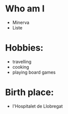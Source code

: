 # Who am I

* Minerva
* Liste

# Hobbies:

* travelling
* cooking
* playing board games

# Birth place:

* l'Hospitalet de Llobregat